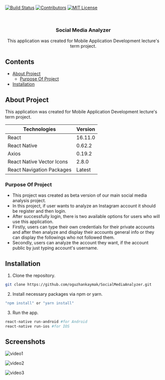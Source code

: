 <!-- PROJECT SHIELDS -->
[![Build Status][build-shield]]()
[![Contributors][contributors-shield]]()
[![MIT License][license-shield]][license-url]

<br />
<p align="center">
  <h3 align="center">Social Media Analyzer</h3>
  <p align="center">
    This application was created for Mobile Application Development lecture's term project.
  </p>
</p>

<!-- Contents -->
## Contents

* [About Project](#about-project)
  * [Purpose Of Project](#purpose-of-project)
* [Installation](#installation)

## About Project
This application was created for Mobile Application Development lecture's term project.

| Technologies | Version
| --- | ---
| React | 16.11.0
| React Native | 0.62.2
| Axios | 0.19.2
| React Native Vector Icons | 2.8.0
| React Navigation Packages | Latest

### Purpose Of Project
* This project was created as beta version of our main social media analysis project.
* In this project, if user wants to analyze an Instagram account it should be register and then login.
* After successfully login, there is two available options for users who will use this application.
* Firstly, users can type their own credentials for their private accounts and after then analyze and display their accounts general info or they can display the followings who not followed them.
* Secondly, users can analyze the account they want, if the account public by just typing account's username.

## Installation
1. Clone the repository.
```sh
git clone https://github.com/oguzhankaymak/SocialMediaAnalyzer.git
```
2. Install necessary packages via npm or yarn.
```sh
"npm install" or "yarn install"
```
3. Run the app.
```sh
react-native run-android #for Android
react-native run-ios #for IOS
```

<!-- MARKDOWN LINKS & IMAGES -->
[build-shield]: https://img.shields.io/badge/build-passing-brightgreen.svg?style=flat-square
[contributors-shield]: https://img.shields.io/badge/contributors-2-orange.svg?style=flat-square
[license-shield]: https://img.shields.io/badge/license-MIT-blue.svg?style=flat-square
[license-url]: https://choosealicense.com/licenses/mit

## Screenshots

![video1](https://user-images.githubusercontent.com/36153454/83326578-d36d7880-a27d-11ea-8fa3-7f2529f1f9e2.gif)

![video2](https://user-images.githubusercontent.com/36153454/83326585-e54f1b80-a27d-11ea-8d63-809c5f20816d.gif)

![video3](https://user-images.githubusercontent.com/36153454/83326591-f6982800-a27d-11ea-8740-b98806086156.gif)



